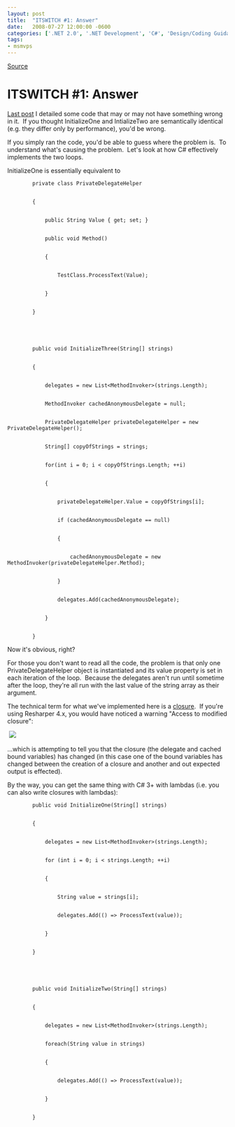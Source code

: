```yaml
---
layout: post
title:  "ITSWITCH #1: Answer"
date:   2008-07-27 12:00:00 -0600
categories: ['.NET 2.0', '.NET Development', 'C#', 'Design/Coding Guidance', 'ITSWITCH Answer', 'Pop Quiz', 'Software Development']
tags:
- msmvps
---
```

[Source](http://blogs.msmvps.com/peterritchie/2008/07/28/itswitch-1-answer/ "Permalink to ITSWITCH #1: Answer")

# ITSWITCH #1: Answer

[Last post][1] I detailed some code that may or may not have something wrong in it.  If you thought InitializeOne and IntializeTwo are semantically identical (e.g. they differ only by performance), you'd be wrong.

If you simply ran the code, you'd be able to guess where the problem is.  To understand what's causing the problem.  Let's look at how C# effectively implements the two loops.

InitializeOne is essentially equivalent to
    
    
            private class PrivateDelegateHelper
    
    
            {
    
    
                public String Value { get; set; }
    
    
                public void Method()
    
    
                {
    
    
                    TestClass.ProcessText(Value);
    
    
                }
    
    
            }
    
    
     
    
    
            public void InitializeThree(String[] strings)
    
    
            {
    
    
                delegates = new List<MethodInvoker>(strings.Length);
    
    
                MethodInvoker cachedAnonymousDelegate = null;
    
    
                PrivateDelegateHelper privateDelegateHelper = new PrivateDelegateHelper();
    
    
                String[] copyOfStrings = strings;
    
    
                for(int i = 0; i < copyOfStrings.Length; ++i)
    
    
                {
    
    
                    privateDelegateHelper.Value = copyOfStrings[i];
    
    
                    if (cachedAnonymousDelegate == null)
    
    
                    {
    
    
                        cachedAnonymousDelegate = new MethodInvoker(privateDelegateHelper.Method);
    
    
                    }
    
    
                    delegates.Add(cachedAnonymousDelegate);
    
    
                }
    
    
            }

Now it's obvious, right?

For those you don't want to read all the code, the problem is that only one PrivateDelegateHelper object is instantiated and its value property is set in each iteration of the loop.  Because the delegates aren't run until sometime after the loop, they're all run with the last value of the string array as their argument.

The technical term for what we've implemented here is a [closure][2].  If you're using Resharper 4.x, you would have noticed a warning "Access to modified closure":

 ![][3]

…which is attempting to tell you that the closure (the delegate and cached bound variables) has changed (in this case one of the bound variables has changed between the creation of a closure and another and out expected output is effected).

By the way, you can get the same thing with C# 3+ with lambdas (i.e. you can also write closures with lambdas):
    
    
            public void InitializeOne(String[] strings)
    
    
            {
    
    
                delegates = new List<MethodInvoker>(strings.Length);
    
    
                for (int i = 0; i < strings.Length; ++i)
    
    
                {
    
    
                    String value = strings[i];
    
    
                    delegates.Add(() => ProcessText(value));
    
    
                }
    
    
            }
    
    
     
    
    
            public void InitializeTwo(String[] strings)
    
    
            {
    
    
                delegates = new List<MethodInvoker>(strings.Length);
    
    
                foreach(String value in strings)
    
    
                {
    
    
                    delegates.Add(() => ProcessText(value));
    
    
                }
    
    
            }

[1]: http://blogs.msmvps.com/blogs/peterritchie/archive/2008/07/25/itswitch-1.aspx
[2]: http://en.wikipedia.org/wiki/Closure_(computer_science)
[3]: http://blogs.msmvps.com/cfs-filesystemfile.ashx/__key/CommunityServer.Blogs.Components.WeblogFiles/peterritchie/modified-closure.JPG

